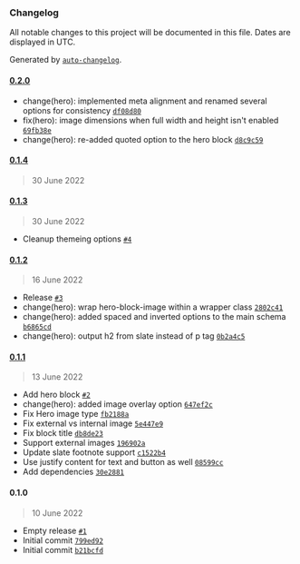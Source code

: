 ### Changelog

All notable changes to this project will be documented in this file. Dates are displayed in UTC.

Generated by [`auto-changelog`](https://github.com/CookPete/auto-changelog).

#### [0.2.0](https://github.com/eea/volto-hero-block/compare/0.1.4...0.2.0)

- change(hero): implemented meta alignment and renamed several options for consistency [`df08d80`](https://github.com/eea/volto-hero-block/commit/df08d80201b079a083e8c742e763c7b144fb5724)
- fix(hero): image dimensions when full width and height isn't enabled [`69fb38e`](https://github.com/eea/volto-hero-block/commit/69fb38e9410f2a241a5d3babca9a712df946f859)
- change(hero): re-added quoted option to the hero block [`d8c9c59`](https://github.com/eea/volto-hero-block/commit/d8c9c59d7e7e5feaf592a52f9cc6ff23abca2fa2)

#### [0.1.4](https://github.com/eea/volto-hero-block/compare/0.1.3...0.1.4)

> 30 June 2022


#### [0.1.3](https://github.com/eea/volto-hero-block/compare/0.1.2...0.1.3)

> 30 June 2022

- Cleanup themeing options [`#4`](https://github.com/eea/volto-hero-block/pull/4)

#### [0.1.2](https://github.com/eea/volto-hero-block/compare/0.1.1...0.1.2)

> 16 June 2022

- Release [`#3`](https://github.com/eea/volto-hero-block/pull/3)
- change(hero): wrap hero-block-image within a wrapper class [`2802c41`](https://github.com/eea/volto-hero-block/commit/2802c41ee8eba4c34bf6d4b4766ebafb24056602)
- change(hero): added spaced and inverted options to the main schema [`b6865cd`](https://github.com/eea/volto-hero-block/commit/b6865cdc6dfae0d486f43fccfb31fa555af3a536)
- change(hero): output h2 from slate instead of p tag [`0b2a4c5`](https://github.com/eea/volto-hero-block/commit/0b2a4c5070cc2bf97f31ff4cf74ade0e27434d91)

#### [0.1.1](https://github.com/eea/volto-hero-block/compare/0.1.0...0.1.1)

> 13 June 2022

- Add hero block [`#2`](https://github.com/eea/volto-hero-block/pull/2)
- change(hero): added image overlay option [`647ef2c`](https://github.com/eea/volto-hero-block/commit/647ef2ce68848ac38b71977485021b17e8c2f540)
- Fix Hero image type [`fb2188a`](https://github.com/eea/volto-hero-block/commit/fb2188ac604cfc57ba26ea482e799ca867a412ad)
- Fix external vs internal image [`5e447e9`](https://github.com/eea/volto-hero-block/commit/5e447e9a4e35229d9a29b74ad230a2e1e659bbea)
- Fix block title [`db8de23`](https://github.com/eea/volto-hero-block/commit/db8de237f523e8cb9b96c2702818b529805fd36e)
- Support external images [`196902a`](https://github.com/eea/volto-hero-block/commit/196902ac0214cefb8a4bdc643f0424bc7c318282)
- Update slate footnote support [`c1522b4`](https://github.com/eea/volto-hero-block/commit/c1522b4164dbe6de01771d211d7e0bf3009f44d4)
- Use justify content for text and button as well [`08599cc`](https://github.com/eea/volto-hero-block/commit/08599cc45546d9b349128c4f8ce9c01318385811)
- Add dependencies [`30e2881`](https://github.com/eea/volto-hero-block/commit/30e2881a2a97a899e7f4cc614a0405c300ac6fee)

#### 0.1.0

> 10 June 2022

- Empty release [`#1`](https://github.com/eea/volto-hero-block/pull/1)
- Initial commit [`799ed92`](https://github.com/eea/volto-hero-block/commit/799ed92e506b9b0faded334c019f4a8ffc4b8d43)
- Initial commit [`b21bcfd`](https://github.com/eea/volto-hero-block/commit/b21bcfd42c775acc84179272fac0d6ecaad71430)
